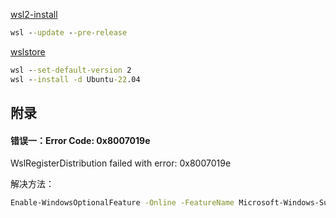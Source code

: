 
[wsl2-install](https://aka.ms/wsl2-install)

```bat
wsl --update --pre-release
```

[wslstore](https://aka.ms/wslstore)

```bat
wsl --set-default-version 2
wsl --install -d Ubuntu-22.04
```


## 附录

#### 错误一：Error Code: 0x8007019e

WslRegisterDistribution failed with error: 0x8007019e


解决方法：

```bash
Enable-WindowsOptionalFeature -Online -FeatureName Microsoft-Windows-Subsystem-Linux
```